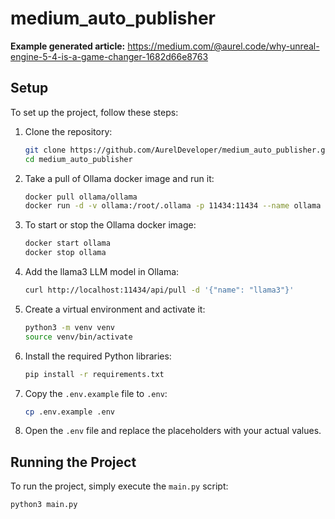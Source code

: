 # medium_auto_publisher

**Example generated article:** https://medium.com/@aurel.code/why-unreal-engine-5-4-is-a-game-changer-1682d66e8763

## Setup

To set up the project, follow these steps:

1. Clone the repository:

    ```bash
    git clone https://github.com/AurelDeveloper/medium_auto_publisher.git
    cd medium_auto_publisher
    ```

2. Take a pull of Ollama docker image and run it:

    ```bash
    docker pull ollama/ollama
    docker run -d -v ollama:/root/.ollama -p 11434:11434 --name ollama ollama/ollama
    ```

3. To start or stop the Ollama docker image:

    ```bash
    docker start ollama
    docker stop ollama
    ```

4. Add the llama3 LLM model in Ollama:

    ```bash
    curl http://localhost:11434/api/pull -d '{"name": "llama3"}'
    ```

5. Create a virtual environment and activate it:

    ```bash
    python3 -m venv venv
    source venv/bin/activate
    ```

6. Install the required Python libraries:

    ```bash
    pip install -r requirements.txt
    ```

7. Copy the `.env.example` file to `.env`:

    ```bash
    cp .env.example .env
    ```

8. Open the `.env` file and replace the placeholders with your actual values.

## Running the Project

To run the project, simply execute the `main.py` script:

```bash
python3 main.py
